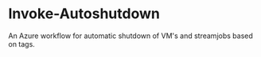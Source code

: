 # Invoke-Autoshutdown
An Azure workflow for automatic shutdown of VM's and streamjobs based on tags.
